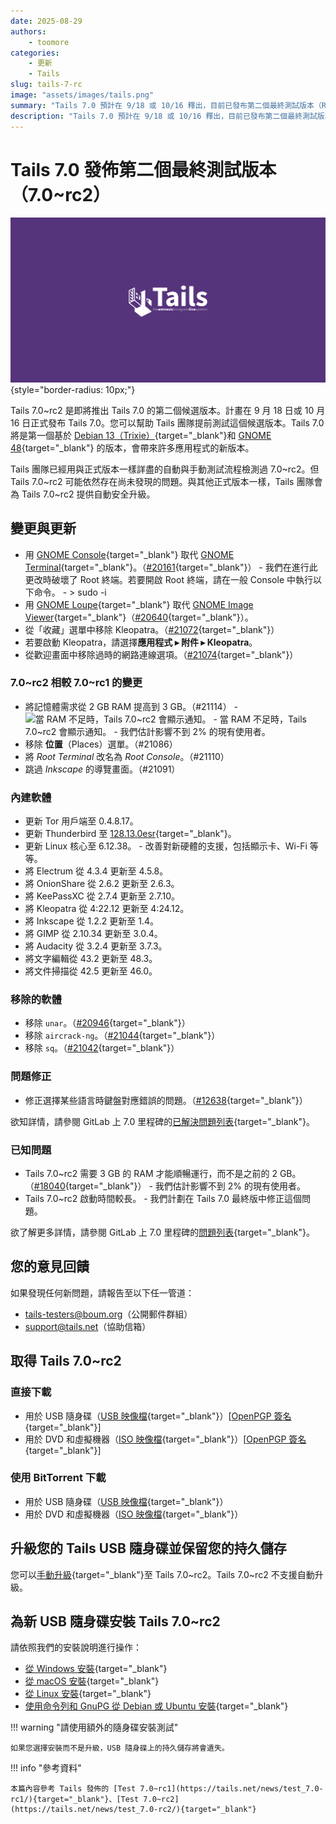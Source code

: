 ```yaml
---
date: 2025-08-29
authors:
    - toomore
categories:
    - 更新
    - Tails
slug: tails-7-rc
image: "assets/images/tails.png"
summary: "Tails 7.0 預計在 9/18 或 10/16 釋出，目前已發布第二個最終測試版本（RC）邀請大家協助測試"
description: "Tails 7.0 預計在 9/18 或 10/16 釋出，目前已發布第二個最終測試版本（RC）邀請大家協助測試"
---
```


# Tails 7.0 發佈第二個最終測試版本（7.0~rc2）

![Tails](./assets/images/tails.png){style="border-radius: 10px;"}

Tails 7.0~rc2 是即將推出 Tails 7.0 的第二個候選版本。計畫在 9 月 18 日或 10 月 16 日正式發布 Tails 7.0。您可以幫助 Tails 團隊提前測試這個候選版本。Tails 7.0 將是第一個基於 [Debian 13（Trixie）](https://www.debian.org/releases/trixie/release-notes/){target="_blank"}和 [GNOME 48](https://release.gnome.org/48/){target="_blank"} 的版本，會帶來許多應用程式的新版本。

Tails 團隊已經用與正式版本一樣詳盡的自動與手動測試流程檢測過 7.0~rc2。但 Tails 7.0~rc2 可能依然存在尚未發現的問題。與其他正式版本一樣，Tails 團隊會為 Tails 7.0~rc2 提供自動安全升級。

<!-- more -->

## 變更與更新

- 用 [GNOME Console](https://apps.gnome.org/Console/){target="_blank"} 取代 [GNOME Terminal](https://gitlab.gnome.org/GNOME/gnome-terminal){target="_blank"}。（[#20161](https://gitlab.tails.boum.org/tails/tails/-/issues/20161){target="_blank"}）
      - 我們在進行此更改時破壞了 Root 終端。若要開啟 Root 終端，請在一般 Console 中執行以下命令。
      - > sudo -i
- 用 [GNOME Loupe](https://apps.gnome.org/Loupe/){target="_blank"} 取代 [GNOME Image Viewer](https://wiki.gnome.org/Apps/EyeOfGnome){target="_blank"}（[#20640](https://gitlab.tails.boum.org/tails/tails/-/issues/20640){target="_blank"}）。
- 從「收藏」選單中移除 Kleopatra。（[#21072](https://gitlab.tails.boum.org/tails/tails/-/issues/21072){target="_blank"}）
- 若要啟動 Kleopatra，請選擇**應用程式 ▸ 附件 ▸ Kleopatra**。
- 從歡迎畫面中移除過時的網路連線選項。（[#21074](https://gitlab.tails.boum.org/tails/tails/-/issues/21074){target="_blank"}）

### 7.0~rc2 相較 7.0~rc1 的變更

- 將記憶體需求從 2 GB RAM 提高到 3 GB。（#21114）
      - ![當 RAM 不足時，Tails 7.0~rc2 會顯示通知。](https://tails.net/news/test_7.0-rc2/ram.png)
      - 當 RAM 不足時，Tails 7.0~rc2 會顯示通知。
      - 我們估計影響不到 2% 的現有使用者。
- 移除 **位置**（Places）選單。（#21086）
- 將 _Root Terminal_ 改名為 _Root Console_。（#21110）
- 跳過 _Inkscape_ 的導覽畫面。（#21091）

### 內建軟體

- 更新 Tor 用戶端至 0.4.8.17。
- 更新 Thunderbird 至 [128.13.0esr](https://www.thunderbird.net/en-US/thunderbird/128.13.0esr/releasenotes/){target="_blank"}。
- 更新 Linux 核心至 6.12.38。
      - 改善對新硬體的支援，包括顯示卡、Wi-Fi 等等。
- 將 Electrum 從 4.3.4 更新至 4.5.8。
- 將 OnionShare 從 2.6.2 更新至 2.6.3。
- 將 KeePassXC 從 2.7.4 更新至 2.7.10。
- 將 Kleopatra 從 4:22.12 更新至 4:24.12。
- 將 Inkscape 從 1.2.2 更新至 1.4。
- 將 GIMP 從 2.10.34 更新至 3.0.4。
- 將 Audacity 從 3.2.4 更新至 3.7.3。
- 將文字編輯從 43.2 更新至 48.3。
- 將文件掃描從 42.5 更新至 46.0。

### 移除的軟體

- 移除 `unar`。（[#20946](https://gitlab.tails.boum.org/tails/tails/-/issues/20946){target="_blank"}）
- 移除 `aircrack-ng`。（[#21044](https://gitlab.tails.boum.org/tails/tails/-/issues/21044){target="_blank"}）
- 移除 `sq`。（[#21042](https://gitlab.tails.boum.org/tails/tails/-/issues/21042){target="_blank"}）

### 問題修正

- 修正選擇某些語言時鍵盤對應錯誤的問題。（[#12638](https://gitlab.tails.boum.org/tails/tails/-/issues/12638){target="_blank"}）

欲知詳情，請參閱 GitLab 上 7.0 里程碑的[已解決問題列表](https://gitlab.tails.boum.org/tails/tails/-/issues/?milestone_title=Tails_7.0&state=closed){target="_blank"}。

### 已知問題

- Tails 7.0~rc2 需要 3 GB 的 RAM 才能順暢運行，而不是之前的 2 GB。（[#18040](https://gitlab.tails.boum.org/tails/tails/-/issues/18040){target="_blank"}）
      - 我們估計影響不到 2% 的現有使用者。
- Tails 7.0~rc2 啟動時間較長。
      - 我們計劃在 Tails 7.0 最終版中修正這個問題。

欲了解更多詳情，請參閱 GitLab 上 7.0 里程碑的[問題列表](https://gitlab.tails.boum.org/groups/tails/-/milestones/144#tab-issues){target="_blank"}。

## 您的意見回饋

如果發現任何新問題，請報告至以下任一管道：

- <tails-testers@boum.org>（公開郵件群組）
- <support@tails.net>（協助信箱）

## 取得 Tails 7.0~rc2

### 直接下載

- 用於 USB 隨身碟（[USB 映像檔](https://download.tails.net/tails/alpha/tails-amd64-7.0~rc2/tails-amd64-7.0~rc2.img){target="_blank"}）[[OpenPGP 簽名](https://tails.net/torrents/files/tails-amd64-7.0~rc2.img.sig){target="_blank"}]
- 用於 DVD 和虛擬機器（[ISO 映像檔](https://download.tails.net/tails/alpha/tails-amd64-7.0~rc2/tails-amd64-7.0~rc2.iso){target="_blank"}）[[OpenPGP 簽名](https://tails.net/torrents/files/tails-amd64-7.0~rc2.iso.sig){target="_blank"}]

### 使用 BitTorrent 下載

- 用於 USB 隨身碟（[USB 映像檔](https://tails.net/torrents/files/tails-amd64-7.0~rc2.img.torrent){target="_blank"}）
- 用於 DVD 和虛擬機器（[ISO 映像檔](https://tails.net/torrents/files/tails-amd64-7.0~rc2.iso.torrent){target="_blank"}）

## 升級您的 Tails USB 隨身碟並保留您的持久儲存

您可以[手動升級](https://tails.net/doc/upgrade/index.en.html#manual){target="_blank"}至 Tails 7.0~rc2。Tails 7.0~rc2 不支援自動升級。

## 為新 USB 隨身碟安裝 Tails 7.0~rc2

請依照我們的安裝說明進行操作：

- [從 Windows 安裝](https://tails.net/install/windows/index.en.html){target="_blank"}
- [從 macOS 安裝](https://tails.net/install/mac/index.en.html){target="_blank"}
- [從 Linux 安裝](https://tails.net/install/linux/index.en.html){target="_blank"}
- [使用命令列和 GnuPG 從 Debian 或 Ubuntu 安裝](https://tails.net/install/expert/index.en.html){target="_blank"}

!!! warning "請使用額外的隨身碟安裝測試"

    如果您選擇安裝而不是升級，USB 隨身碟上的持久儲存將會遺失。

!!! info "參考資料"

    本篇內容參考 Tails 發佈的 [Test 7.0~rc1](https://tails.net/news/test_7.0-rc1/){target="_blank"}、[Test 7.0~rc2](https://tails.net/news/test_7.0-rc2/){target="_blank"}
